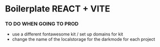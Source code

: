 # Boilerplate REACT + VITE

### TO DO WHEN GOING TO PROD
- use a different fontawesome kit / set up domains for kit
- change the name of the localstorage for the darkmode for each project
